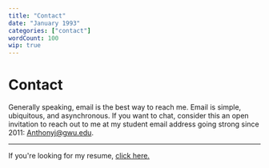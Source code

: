 ```yaml
---
title: "Contact"
date: "January 1993"
categories: ["contact"]
wordCount: 100
wip: true
---
```


# Contact

Generally speaking, email is the best way to reach me. Email is simple, ubiquitous, and asynchronous. If you want to chat, consider this an open invitation to reach out to me at my student email address going strong since 2011: Anthonyj@gwu.edu.

---

If you're looking for my resume, [click here.](/writings/resume)
